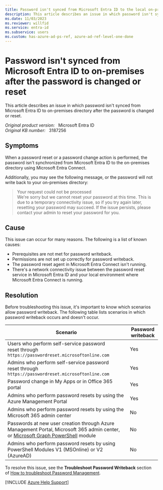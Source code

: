 ```yaml
---
title: Password isn't synced from Microsoft Entra ID to the local on-premises directory after the password is changed or reset
description: This article describes an issue in which password isn't synced from Microsoft Entra ID to the local on-premises directory after the password is changed or reset. It provides a resolution.
ms.date: 11/03/2023
ms.reviewer: willfid
ms.service: entra-id
ms.subservice: users
ms.custom: has-azure-ad-ps-ref, azure-ad-ref-level-one-done
---
```

# Password isn't synced from Microsoft Entra ID to on-premises after the password is changed or reset

This article describes an issue in which password isn't synced from Microsoft Entra ID to on-premises directory after the password is changed or reset.

_Original product version:_ &nbsp; Microsoft Entra ID  
_Original KB number:_ &nbsp; 3187256

## Symptoms

When a password reset or a password change action is performed, the password isn't synchronized from Microsoft Entra ID to the on-premises directory using Microsoft Entra Connect.

Additionally, you may see the following message, or the password will not write back to your on-premises directory:

> Your request could not be processed  
 We're sorry but we cannot reset your password at this time. This is due to a temporary connectivity issue, so if you try again later, resetting your password may succeed. If the issue persists, please contact your admin to reset your password for you.

## Cause

This issue can occur for many reasons. The following is a list of known causes:

- Prerequisites are not met for password writeback.
- Permissions are not set up correctly for password writeback.
- The password reset agent in Microsoft Entra Connect isn't running.
- There's a network connectivity issue between the password reset service in Microsoft Entra ID and your local environment where Microsoft Entra Connect is running.

## Resolution

Before troubleshooting this issue, it's important to know which scenarios allow password writeback. The following table lists scenarios in which password writeback occurs and doesn't occur.

|Scenario  |Password writeback  |
|---------|---------|
|Users who perform self-service password reset through `https://passwordreset.microsoftonline.com` | Yes |
|Admins who perform self-service password reset through `https://passwordreset.microsoftonline.com`| Yes |
|Password change in My Apps or in Office 365 portal|Yes|
|Admins who perform password resets by using the Azure Management Portal | Yes |
|Admins who perform password resets by using the Microsoft 365 admin center| No  |
|Passwords at new user creation through Azure Management Portal, Microsoft 365 admin center, or [Microsoft Graph PowerShell](/powershell/microsoftgraph/overview) module| No |
|Admins who perform password resets by using PowerShell Modules V1 (MSOnline) or V2 (AzureAD)|No|

To resolve this issue, see the **Troubleshoot Password Writeback** section of [How to troubleshoot Password Management](/azure/active-directory/authentication/active-directory-passwords-troubleshoot#troubleshoot-password-writeback).

[!INCLUDE [Azure Help Support](../../includes/azure-help-support.md)]
